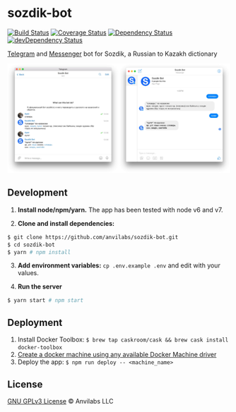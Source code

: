 # sozdik-bot

[![Build Status](https://img.shields.io/travis/anvilabs/sozdik-bot.svg)](https://travis-ci.org/anvilabs/sozdik-bot)
[![Coverage Status](https://img.shields.io/codecov/c/github/anvilabs/sozdik-bot.svg)](https://codecov.io/gh/anvilabs/sozdik-bot)
[![Dependency Status](https://img.shields.io/david/anvilabs/sozdik-bot.svg)](https://david-dm.org/anvilabs/sozdik-bot)
[![devDependency Status](https://img.shields.io/david/dev/anvilabs/sozdik-bot.svg)](https://david-dm.org/anvilabs/sozdik-bot?type=dev)

[Telegram](https://telegram.me/SozdikBot) and [Messenger](https://m.me/sozdikbot) bot for Sozdik, a Russian to Kazakh dictionary

<img width="50%" src=".github/sozdik-telegram-bot.jpg" alt="Telegram screenshot"><img width="50%" src=".github/sozdik-messenger-bot.jpg" alt="Messenger screenshot">

## Development

1. **Install node/npm/yarn.** The app has been tested with node v6 and v7.

2. **Clone and install dependencies:**
```bash
$ git clone https://github.com/anvilabs/sozdik-bot.git
$ cd sozdik-bot
$ yarn # npm install
```

3. **Add environment variables:** `cp .env.example .env` and edit with your values.

4. **Run the server**
```bash
$ yarn start # npm start
```

## Deployment

1. Install Docker Toolbox: `$ brew tap caskroom/cask && brew cask install docker-toolbox`
2. [Create a docker machine using any available Docker Machine driver](https://docs.docker.com/machine/get-started-cloud/)
3. Deploy the app: `$ npm run deploy -- <machine_name>`

## License

[GNU GPLv3 License](./LICENSE) © Anvilabs LLC
